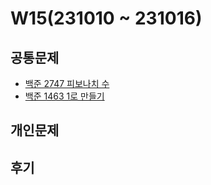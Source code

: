 # W15(231010 ~ 231016)

## 공통문제
- [백준 2747 피보나치 수](https://www.acmicpc.net/problem/2747)
- [백준 1463 1로 만들기](https://www.acmicpc.net/problem/1463)

## 개인문제
<!-- - [백준 14940 쉬운 최단거리](https://www.acmicpc.net/problem/14940) -->
<!-- - [백준 2630 색종이 만들기](https://www.acmicpc.net/problem/2630) -->
<!-- - [백준 1931 회의실 배정](https://www.acmicpc.net/problem/1931) -->

## 후기
